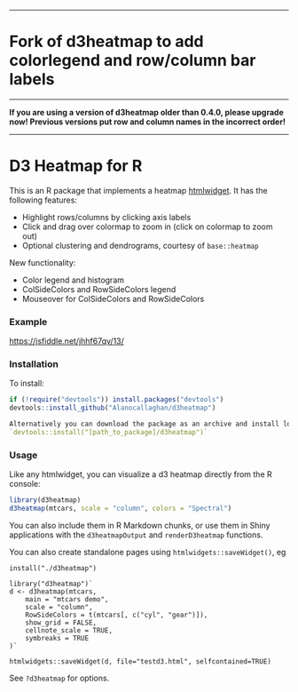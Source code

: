 ___

# Fork of d3heatmap to add colorlegend and row/column bar labels

___

**If you are using a version of d3heatmap older than 0.4.0, please upgrade now! Previous versions put row and column names in the incorrect order!**

___

# D3 Heatmap for R

This is an R package that implements a heatmap [htmlwidget](http://htmlwidgets.org). It has the following features:

* Highlight rows/columns by clicking axis labels
* Click and drag over colormap to zoom in (click on colormap to zoom out)
* Optional clustering and dendrograms, courtesy of `base::heatmap`

New functionality:

* Color legend and histogram
* ColSideColors and RowSideColors legend
* Mouseover for ColSideColors and RowSideColors

### Example

https://jsfiddle.net/jhhf67qv/13/

### Installation

To install:

```r
if (!require("devtools")) install.packages("devtools")
devtools::install_github("Alanocallaghan/d3heatmap")

Alternatively you can download the package as an archive and install locally using `devtools::install()`, eg:
`devtools::install("[path_to_package]/d3heatmap")`
```

### Usage

Like any htmlwidget, you can visualize a d3 heatmap directly from the R console:

```r
library(d3heatmap)
d3heatmap(mtcars, scale = "column", colors = "Spectral")
```

You can also include them in R Markdown chunks, or use them in Shiny applications with the `d3heatmapOutput` and `renderD3heatmap` functions.

You can also create standalone pages using 
`htmlwidgets::saveWidget()`, eg


    install("./d3heatmap")

    library("d3heatmap")`
    d <- d3heatmap(mtcars, 
        main = "mtcars demo", 
        scale = "column", 
        RowSideColors = t(mtcars[, c("cyl", "gear")]),
        show_grid = FALSE,
        cellnote_scale = TRUE,
        symbreaks = TRUE
    )`
    
    htmlwidgets::saveWidget(d, file="testd3.html", selfcontained=TRUE)

See `?d3heatmap` for options.
